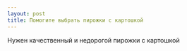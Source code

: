 ```yaml
---
layout: post 
title: Помогите выбрать пирожки с картошкой 
--- 
```

Нужен качественный и недорогой пирожки с картошкой